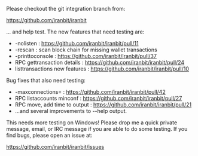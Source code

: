 Please checkout the git integration branch from:

https://github.com/iranbit/iranbit

... and help test.  The new features that need testing are:

* -nolisten : https://github.com/iranbit/iranbit/pull/11
* -rescan : scan block chain for missing wallet transactions
* -printtoconsole : https://github.com/iranbit/iranbit/pull/37
* RPC gettransaction details : https://github.com/iranbit/iranbit/pull/24
* listtransactions new features : https://github.com/iranbit/iranbit/pull/10

Bug fixes that also need testing:

* -maxconnections= : https://github.com/iranbit/iranbit/pull/42
* RPC listaccounts minconf : https://github.com/iranbit/iranbit/pull/27
* RPC move, add time to output : https://github.com/iranbit/iranbit/pull/21
* ...and several improvements to --help output.

This needs more testing on Windows!  Please drop me a quick private message, email, or IRC message if you are able to do some testing.  If you find bugs, please open an issue at:

https://github.com/iranbit/iranbit/issues
